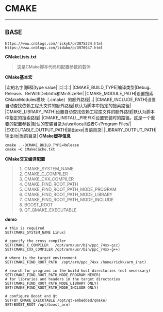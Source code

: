# CMAKE #
------
## BASE ##
    https://www.cnblogs.com/rickyk/p/3875334.html
    https://www.cnblogs.com/lidabo/p/3976947.html


**CMakeLists.txt**

> 这是CMake脚本代码和配置参数的载体

**CMake基本宏**

|宏的名字|解释|type value|
|::|::|::|
|CMAKE_BUILD_TYPE|编译类型|Debug、Release、RelWithDebInfo和MinSizeRel|
|CMAKE_MODULE_PATH|设置搜索CMakeModules模块（.cmake）的额外路径|..|
|CMAKE_INCLUDE_PATH|设置自动查找依赖工程头文件的额外路径|默认为脚本中指定的搜索路径|
|CMAKE_LIBRARY_PATH|设置自动查找依赖工程库文件的额外路径|默认为脚本中指定的搜索路径|
|CMAKE_INSTALL_PREFIX|设置安装时的路径。这是一个重要的配置参数|默认的安装目录为/usr/local/或者C:/Program Files/|
|EXECUTABLE_OUTPUT_PATH|输出exe|当前目录|
|LIBRARY_OUTPUT_PATH|输出lib|当前目录|
**CMake缓存信息**

	cmake . -DCMAKE_BUILD_TYPE=Release
    cmake –C CMakeCache.txt
	

**CMake交叉编译配置**
> 1. CMAKE_SYSTEM_NAME
> 2. CMAKE_C_COMPILER
> 3. CMAKE_CXX_COMPILER
> 4. CMAKE_FIND_ROOT_PATH
> 5. CMAKE_FIND_ROOT_PATH_MODE_PROGRAM
> 6. CMAKE_FIND_ROOT_PATH_MODE_LIBRARY
> 7. CMAKE_FIND_ROOT_PATH_MODE_INCLUDE
> 8. BOOST_ROOT
> 9. QT_QMAKE_EXECUTABLE


**demo**

	# this is required
	SET(CMAKE_SYSTEM_NAME Linux)
	
	# specify the cross compiler
	SET(CMAKE_C_COMPILER   /opt/arm/usr/bin/ppc_74xx-gcc)
	SET(CMAKE_CXX_COMPILER /opt/arm/usr/bin/ppc_74xx-g++)
	
	# where is the target environment 
	SET(CMAKE_FIND_ROOT_PATH  /opt/arm/ppc_74xx /home/rickk/arm_inst)
	
	# search for programs in the build host directories (not necessary)
	SET(CMAKE_FIND_ROOT_PATH_MODE_PROGRAM NEVER)
	# for libraries and headers in the target directories
	SET(CMAKE_FIND_ROOT_PATH_MODE_LIBRARY ONLY)
	SET(CMAKE_FIND_ROOT_PATH_MODE_INCLUDE ONLY)
	
	# configure Boost and Qt
	SET(QT_QMAKE_EXECUTABLE /opt/qt-embedded/qmake)
	SET(BOOST_ROOT /opt/boost_arm)

